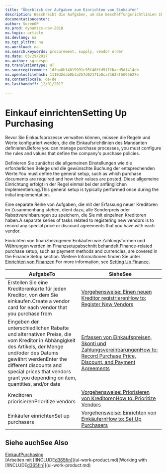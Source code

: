 ```yaml
---
title: "Überblick der Aufgaben zum Einrichten von Einkäufen"
description: Beschreibt die Aufgaben, um die Beschaffungsrichtlinien Ihres Mandanten festzulegen und Ihre Einkaufsprozesse einzurichten.
documentationcenter: 
author: SorenGP
ms.prod: dynamics-nav-2018
ms.topic: article
ms.devlang: na
ms.tgt_pltfrm: na
ms.workload: na
ms.search.keywords: procurement, supply, vendor order
ms.date: 03/29/2017
ms.author: sgroespe
ms.translationtype: HT
ms.sourcegitcommit: 1dfba8b14019991c95f40ffd5f7fbaed5df414eb
ms.openlocfilehash: 1110d2dab0b3a257d02171b0ca7162af5695627e
ms.contentlocale: de-de
ms.lasthandoff: 12/01/2017

---
```

# <a name="setting-up-purchasing"></a><span data-ttu-id="0f9be-103">Einkauf einrichten</span><span class="sxs-lookup"><span data-stu-id="0f9be-103">Setting Up Purchasing</span></span>
<span data-ttu-id="0f9be-104">Bevor Sie Einkaufsprozesse verwalten können, müssen die Regeln und Werte konfiguriert werden, die die Einkaufsrichtlinien des Mandanten definieren.</span><span class="sxs-lookup"><span data-stu-id="0f9be-104">Before you can manage purchase processes, you must configure the rules and values that define the company's purchase policies.</span></span>

<span data-ttu-id="0f9be-105">Definieren Sie zunächst die allgemeinen Einstellungen wie die erforderlichen Belege und die gewünschte Buchung der entsprechenden Werte.</span><span class="sxs-lookup"><span data-stu-id="0f9be-105">You must define the general setup, such as which purchase documents are required and how their values are posted.</span></span> <span data-ttu-id="0f9be-106">Diese allgemeine Einrichtung erfolgt in der Regel einmal bei der anfänglichen Implementierung.</span><span class="sxs-lookup"><span data-stu-id="0f9be-106">This general setup is typically performed once during the initial implementation.</span></span>

<span data-ttu-id="0f9be-107">Eine separate Reihe von Aufgaben, die mit der Erfassung neuer Kreditoren im Zusammenhang stehen, dient dazu, alle Sonderpreis oder Rabattvereinbarungen zu speichern, die Sie mit einzelnen Kreditoren haben.</span><span class="sxs-lookup"><span data-stu-id="0f9be-107">A separate series of tasks related to registering new vendors is to record any special price or discount agreements that you have with each vendor.</span></span>

<span data-ttu-id="0f9be-108">Einrichten von finanzbezogenen Einkäufen wie Zahlungsformen und Währungen werden im Finanzsetupabschnitt behandelt.</span><span class="sxs-lookup"><span data-stu-id="0f9be-108">Finance-related purchase setup, such as payment methods and currencies, are covered in the Finance Setup section.</span></span> <span data-ttu-id="0f9be-109">Weitere Informationen finden Sie unter [Einrichten von Finanzen](finance-setup-finance.md).</span><span class="sxs-lookup"><span data-stu-id="0f9be-109">For more information, see [Setting Up Finance](finance-setup-finance.md).</span></span>

| <span data-ttu-id="0f9be-110">Aufgabe</span><span class="sxs-lookup"><span data-stu-id="0f9be-110">To</span></span> | <span data-ttu-id="0f9be-111">Siehe</span><span class="sxs-lookup"><span data-stu-id="0f9be-111">See</span></span> |
| --- | --- |
| <span data-ttu-id="0f9be-112">Erstellen Sie eine Kreditorenkarte für jeden Kreditor, von dem Sie einkaufen.</span><span class="sxs-lookup"><span data-stu-id="0f9be-112">Create a vendor card for each vendor that you purchase from</span></span>|[<span data-ttu-id="0f9be-113">Vorgehensweise: Einen neuen Kreditor registrieren</span><span class="sxs-lookup"><span data-stu-id="0f9be-113">How to: Register New Vendors</span></span>](purchasing-how-register-new-vendors.md) |
| <span data-ttu-id="0f9be-114">Eingeben der unterschiedlichen Rabatte und alternativen Preise, die vom Kreditor in Abhängigkeit des Artikels, der Menge und/oder des Datums gewährt werden</span><span class="sxs-lookup"><span data-stu-id="0f9be-114">Enter the different discounts and special prices that vendors grant you depending on item, quantities, and/or date</span></span> |[<span data-ttu-id="0f9be-115">Erfassen von Einkaufspreisen, Skonti und Zahlungsvereinbarungen</span><span class="sxs-lookup"><span data-stu-id="0f9be-115">How to: Record Purchase Price, Discount, and Payment Agreements</span></span>](purchasing-how-record-purchase-price-discount-payment-agreements.md) |
| <span data-ttu-id="0f9be-116">Kreditoren priorisieren</span><span class="sxs-lookup"><span data-stu-id="0f9be-116">Prioritize vendors</span></span> |[<span data-ttu-id="0f9be-117">Vorgehensweise: Priorisieren von Kreditoren</span><span class="sxs-lookup"><span data-stu-id="0f9be-117">How to: Prioritize Vendors</span></span>](purchasing-how-prioritize-vendors.md) |
| <span data-ttu-id="0f9be-118">Einkäufer einrichten</span><span class="sxs-lookup"><span data-stu-id="0f9be-118">Set up purchasers</span></span> |[<span data-ttu-id="0f9be-119">Vorgehensweise: Einrichten von Einkäufern</span><span class="sxs-lookup"><span data-stu-id="0f9be-119">How to: Set Up Purchasers</span></span>](purchasing-how-setup-purchasers.md) |

## <a name="see-also"></a><span data-ttu-id="0f9be-120">Siehe auch</span><span class="sxs-lookup"><span data-stu-id="0f9be-120">See Also</span></span>
[<span data-ttu-id="0f9be-121">Einkauf</span><span class="sxs-lookup"><span data-stu-id="0f9be-121">Purchasing</span></span>](purchasing-manage-purchasing.md)  
<span data-ttu-id="0f9be-122">[Arbeiten mit [!INCLUDE[d365fin](includes/d365fin_md.md)]](ui-work-product.md)</span><span class="sxs-lookup"><span data-stu-id="0f9be-122">[Working with [!INCLUDE[d365fin](includes/d365fin_md.md)]](ui-work-product.md)</span></span>


